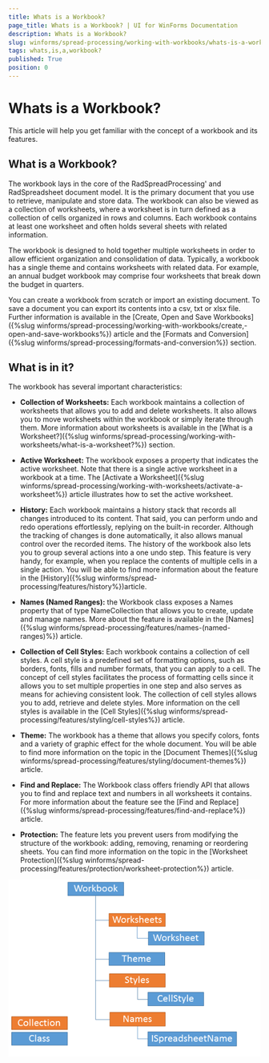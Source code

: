```yaml
---
title: Whats is a Workbook?
page_title: Whats is a Workbook? | UI for WinForms Documentation
description: Whats is a Workbook?
slug: winforms/spread-processing/working-with-workbooks/whats-is-a-workbook?
tags: whats,is,a,workbook?
published: True
position: 0
---
```


# Whats is a Workbook?

This article will help you get familiar with the concept of a workbook and its features.

## What is a Workbook?

The workbook lays in the core of the RadSpreadProcessing' and RadSpreadsheet document model. It is the primary document that you use to retrieve, manipulate and store data. The workbook can also be viewed as a collection of worksheets, where a worksheet is in turn defined as a collection of cells organized in rows and columns. Each workbook contains at least one worksheet and often holds several sheets with related information.

The workbook is designed to hold together multiple worksheets in order to allow efficient organization and consolidation of data. Typically, a workbook has a single theme and contains worksheets with related data. For example, an annual budget workbook may comprise four worksheets that break down the budget in quarters.
        
You can create a workbook from scratch or import an existing document. To save a document you can export its contents into a csv, txt or xlsx file. Further information is available in the [Create, Open and Save Workbooks]({%slug winforms/spread-processing/working-with-workbooks/create,-open-and-save-workbooks%}) article and the [Formats and Conversion]({%slug winforms/spread-processing/formats-and-conversion%}) section.

## What is in it?

The workbook has several important characteristics:
        

* __Collection of Worksheets:__ Each workbook maintains a collection of worksheets that allows you to add and delete worksheets. It also allows you to move worksheets within the workbook or simply iterate through them. More information about worksheets is available in the [What is a Worksheet?]({%slug winforms/spread-processing/working-with-worksheets/what-is-a-worksheet?%}) section.
            

* __Active Worksheet:__ The workbook exposes a property that indicates the active worksheet. Note that there is a single active worksheet in a workbook at a time. The [Activate a Worksheet]({%slug winforms/spread-processing/working-with-worksheets/activate-a-worksheet%}) article illustrates how to set the active worksheet.
            

* __History:__ Each workbook maintains a history stack that records all changes introduced to its content. That said, you can perform undo and redo operations effortlessly, replying on the built-in recorder. Although the tracking of changes  is done automatically, it also allows manual control over the recorded items. The history of the workbook also lets you to group several actions into a one undo step. This feature is very handy, for example, when you replace the contents of multiple cells in a single action. You will be able to find more information about the feature in the [History]({%slug winforms/spread-processing/features/history%})article.
            

* __Names (Named Ranges):__ the Workbook class exposes a Names property that of type NameCollection that allows you to create, update and manage names. More about the feature is available in the [Names]({%slug winforms/spread-processing/features/names-(named-ranges)%}) article.
            

* __Collection of Cell Styles:__ Each workbook contains a collection of cell styles. A cell style is a predefined set of formatting options, such as borders, fonts, fills and number formats, that you can apply to a cell. The concept of cell styles facilitates the process of formatting cells since it allows you to set multiple properties in one step and also serves as means for achieving consistent look. The collection of cell styles allows you to add, retrieve and delete styles. More information on the cell styles is available in the [Cell Styles]({%slug winforms/spread-processing/features/styling/cell-styles%}) article.
            

* __Theme:__ The workbook has a theme that allows you specify colors, fonts and a variety of graphic effect for the whole document. You will be able to find more information on the topic in the [Document Themes]({%slug winforms/spread-processing/features/styling/document-themes%}) article.
            

* __Find and Replace:__ The Workbook class offers friendly API that allows you to find and replace text and numbers in all worksheets it contains. For more information about the feature see the [Find and Replace]({%slug winforms/spread-processing/features/find-and-replace%}) article.
            

* __Protection:__ The feature lets you prevent users from modifying the structure of the workbook: adding, removing, renaming or reordering sheets. You can find more information on the topic in the [Worksheet Protection]({%slug winforms/spread-processing/features/protection/worksheet-protection%}) article.

![spreadprocessing-working-with-workbooks-what-is-a-workbook 001](images/spreadprocessing-working-with-workbooks-what-is-a-workbook001.png)
